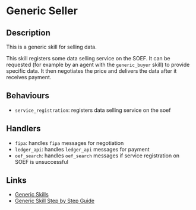 # Generic Seller

## Description

This is a generic skill for selling data.

This skill registers some data selling service on the SOEF. It can be requested (for example by an agent with the `generic_buyer` skill) to provide specific data. It then negotiates the price and delivers the data after it receives payment.

## Behaviours

* `service_registration`: registers data selling service on the soef 

## Handlers

* `fipa`: handles `fipa` messages for negotiation
* `ledger_api`: handles `ledger_api` messages for payment
* `oef_search`: handles `oef_search` messages if service registration on SOEF is unsuccessful

## Links

* <a href="https://docs.fetch.ai/aea/generic-skills/" target="_blank">Generic Skills</a>
* <a href="https://docs.fetch.ai/aea/generic-skills-step-by-step/" target="_blank">Generic Skill Step by Step Guide</a>
